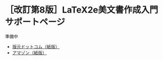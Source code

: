 # ［改訂第8版］LaTeX2e美文書作成入門 サポートページ

準備中

* [版元ドットコム（紙版）](https://www.hanmoto.com/bd/isbn/9784297117122)
* [アマゾン（紙版）](https://www.amazon.co.jp/dp/4297117126)

